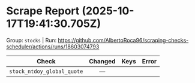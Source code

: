 # Scrape Report (2025-10-17T19:41:30.705Z)

Group: `stocks`  |  Run: https://github.com/AlbertoRoca96/scraping-checks-scheduler/actions/runs/18603074793

| Check | Changed | Keys | Error |
|---|:---:|:--|:--|
| `stock_ntdoy_global_quote` | — |  |  |
